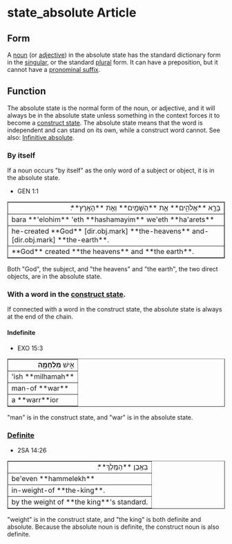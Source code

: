 # state_absolute Article

## Form
A [noun](https://git.door43.org/Door43/en-uhg/src/master/content/noun/02.md) (or [adjective](https://git.door43.org/Door43/en-uhg/src/master/content/adjective/02.md)) in the absolute state has the standard dictionary form in the [singular](https://git.door43.org/Door43/en-uhg/src/master/content/number_singular/02.md), or the standard [plural](https://git.door43.org/Door43/en-uhg/src/master/content/number_plural/02.md) form.
It can have a preposition, but it cannot have a [pronominal suffix](https://git.door43.org/Door43/en-uhg/src/master/content/suffix_pronominal/02.md).

## Function
The absolute state is the normal form of the noun, or adjective, and it will always be in the absolute state unless something in the context forces it to become a [construct state](https://git.door43.org/Door43/en-uhg/src/master/content/state_construct/02.md).
The absolute state means that the word is independent and can stand on its own, while a construct word cannot.
See also: [Infinitive absolute](https://git.door43.org/Door43/en-uhg/src/master/content/infinitive_absolute/02.md).

### By itself
If a noun occurs "by itself" as the only word of a subject or object, it is in the absolute state.

* GEN 1:1
<table border="1" class="docutils">
<colgroup>
<col width="100%" />
</colgroup>
<tbody valign="top">
<tr class="row-odd" align="right"><td>בָּרָ֣א **אֱלֹהִ֑ים** אֵ֥ת **הַשָּׁמַ֖יִם** וְאֵ֥ת **הָאָֽרֶץ**׃</td>
</tr>
<tr class="row-even"><td>bara **'elohim** 'eth **hashamayim** we'eth **ha'arets**</td>
</tr>
<tr class="row-odd"><td>he-created **God** [dir.obj.mark] **the-heavens** and-[dir.obj.mark] **the-earth**.</td>
</tr>
<tr class="row-even"><td>**God** created **the heavens** and **the earth**.</td>
</tr>
</tbody>
</table>
Both "God", the subject, and "the heavens" and "the earth", the two direct objects, are in the absolute state.

### With a word in the [construct state](https://git.door43.org/Door43/en-uhg/src/master/content/state_construct/02.md).
If connected with a word in the construct state, the absolute state is always at the end of the chain.

#### Indefinite

* EXO 15:3
<table border="1" class="docutils">
<colgroup>
<col width="100%" />
</colgroup>
<tbody valign="top">
<tr class="row-odd" align="right"><td>אִ֣ישׁ <b>מִלְחָמָ֑ה</b></td>
</tr>
<tr class="row-even"><td>'ish **milhamah**</td>
</tr>
<tr class="row-odd"><td>man-of **war**</td>
</tr>
<tr class="row-even"><td>a **warr**ior</td>
</tr>
</tbody>
</table>
"man" is in the construct state, and "war" is in the absolute state.

### [Definite](https://git.door43.org/Door43/en-uhg/src/master/content/state_determined/02.md)

* 2SA 14:26
<table border="1" class="docutils">
<colgroup>
<col width="100%" />
</colgroup>
<tbody valign="top">
<tr class="row-odd" align="right"><td>בְּאֶ֥בֶן **הַמֶּֽלֶךְ**׃</td>
</tr>
<tr class="row-even"><td>be'even **hammelekh**</td>
</tr>
<tr class="row-odd"><td>in-weight-of **the-king**.</td>
</tr>
<tr class="row-even"><td>by the weight of **the king**'s standard.</td>
</tr>
</tbody>
</table>
"weight" is in the construct state, and "the king" is both definite and absolute. Because the absolute noun is definite, the construct noun is also definite.
